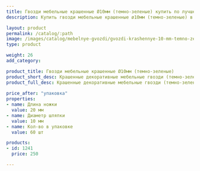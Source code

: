 ```yaml
---
title: Гвозди мебельные крашенные Ø10мм (темно-зеленые) купить по лучшей цене с доставкой - Поролоныч
description: Купить гвозди мебельные крашенные ø10мм (темно-зеленые) в розницу с доставкой по Москве в интернет-магазине Поролоныча.

layout: product
permalink: /catalog/:path
image: /images/catalog/mebelnye-gvozdi/gvozdi-krashennye-10-mm-temno-zelenye-01_1600w.jpg
type: product

weight: 26
add_category: 

product_title: Гвозди мебельные крашенные Ø10мм (темно-зеленые)
product_short_desc: Крашенные декоративные мебельные гвозди (темно-зеленые). Диаметр шляпки 10 мм, длина ножки 20 мм.
product_full_desc: Крашенные декоративные мебельные гвозди (темно-зеленые). Диаметр шляпки 10 мм, длина ножки 20 мм.
        
price_after: "упаковка"
properties:
- name: Длина ножки
  value: 20 мм
- name: Диаметр шляпки
  value: 10 мм
- name: Кол-во в упаковке
  value: 60 шт

products:
- id: 1241
  price: 250

---
```

